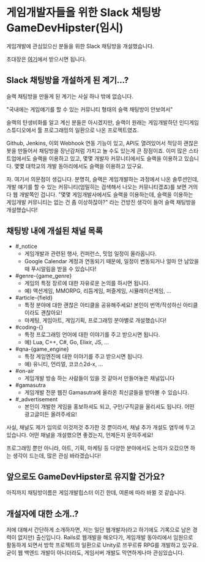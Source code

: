 # 게임개발자들을 위한 Slack 채팅방 GameDevHipster(임시)
게임개발에 관심있으신 분들을 위한 Slack 채팅방을 개설했습니다.

초대장은 [여기](https://festi.kr/zlack/team/T3KQA905B/32/)에서 받으시면 됩니다.

## Slack 채팅방을 개설하게 된 계기...?
슬랙 채팅방을 만들게 된 계기는 사실 하나 밖에 없습니다.


"국내에는 게임얘기를 할 수 있는 커뮤니티 형태의 슬랙 채팅방이 안보여서"


슬랙의 탄생비화를 알고 계신 분들은 아시겠지만, 슬랙이 원래는 게임개발하던 인디게임 스튜디오에서 툴 프로그래밍의 일환으로 나온 프로젝트였죠.

Github, Jenkins, 이외 Webhook 연동 기능이 있고, API도 열려있어서 적당히 괜찮은 봇을 만들어서 채팅방을 장난감처럼 가지고 놀 수도 있는게 큰 장점이죠. 이미 많은 스타트업에서도 슬랙을 이용하고 있고, 몇몇 개발자 커뮤니티에서도 슬랙을 이용하고 있습니다. 몇몇 대학교의 개발 동아리에서도 슬랙을 이용하고 있구요.


자. 여기서 의문점이 생깁니다. 분명히, 슬랙은 게임개발하는 과정에서 나온 솔루션인데, 개발 얘기를 할 수 있는 커뮤니티(엄밀히는 검색해서 나오는 커뮤니티겠죠)를 보면 거의 다 웹 개발쪽인 겁니다. "몇몇 게임개발사에서도 슬랙을 이용하는데, 슬랙을 이용하는 게임개발 커뮤니티는 없는 건 좀 이상하잖아?" 라는 건방진 생각이 들어 슬랙 채팅방을 개설했습니다!

## 채팅방 내에 개설된 채널 목록 
* #_notice
	* 게임개발과 관련된 행사, 컨퍼런스, 밋업 일정이 올라옵니다. 
	* Google Calendar 계정과 연동되기 때문에, 일정이 변동되거나 얼마 안 남았을때 푸시알림을 받을 수 있습니다!
* #genre-{game_genre}
  * 게임의 특정 장르에 대한 자유로운 논의를 하시면 됩니다.
  * 예) 액션게임, MMORPG, 리듬게임, 퍼즐게임, 시뮬레이션게임, ...
* #article-{field}
  * 특정 분야에 대한 괜찮은 아티클을 공유해주세요! 본인이 번역/작성하신 아티클이라도 괜찮아요!
  * 마케팅, 게임아트, 게임기획, 프로그래밍 분야별로 개설했습니다!
* #coding-{}
  * 특정 프로그래밍 언어에 대한 이야기를 주고 받으시면 됩니다.
  * 예) Lua, C++, C#, Go, Elixir, JS, ...  
* #qna-{game_engine}
  * 특정 게임엔진에 대한 이야기를 주고 받으시면 됩니다.
  * 예) 유니티, 언리얼, 코코스2d-x, ...
* #on-air
  * 게임개발 방송 하는 사람들이 있을 것 같아서 만들어놓은 채널입니다
* #gamasutra
  * 게임개발 전문 웹진 Gamasutra에 올라온 최신글들을 받아볼 수 있습니다.
* #_advertisement
	* 본인이 개발한 게임을 홍보하셔도 되고, 구인/구직글을 올리셔도 됩니다. 어떤 광고글이든 올려주세요!
 
 
 
 
사실, 채널도 제가 임의로 이것저것 추가한 것 뿐이라서, 채널 추가 개설도 염두에 두고 있습니다. 어떤 채널을 개설했으면 좋겠는지, 언제든지 문의주세요!


프로그래밍 뿐만 아니라, 아트, 기획, 마케팅 등 다양한 분야에서도 논의가 오갔으면 하는 생각이 드는데, 많은 관심 바라겠습니다!

## 앞으로도 GameDevHipster로 유지할 건가요?
아직까지 채팅방이름은 게임개발힙스터 이긴 한데, 여론에 따라 바뀔 것 같습니다.


## 개설자에 대한 소개..?
저에 대해서 간단하게 소개하자면, 저는 일단 웹개발자(라고 하기에도 기록으로 남은 경력이 없지만) 출신입니다.
Rails로 웹개발을 해오다가, 게임개발 동아리에서 임원으로 활동하게 되면서 방학 프로젝트의 일환으로 Unity로 쯔꾸르류 RPG를 개발하고 있구요. 굳이 웹 백엔드 개발이 아니더라도, 게임서버 개발도 막연하게나마 관심있습니다.
